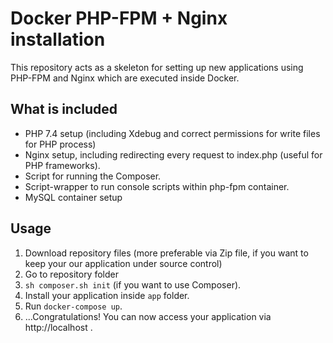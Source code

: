 # Docker PHP-FPM + Nginx installation

This repository acts as a skeleton for setting up new applications using PHP-FPM and Nginx which are executed inside Docker.

## What is included
* PHP 7.4 setup (including Xdebug and correct permissions for write files for PHP process)
* Nginx setup, including redirecting every request to index.php (useful for PHP frameworks).
* Script for running the Composer.
* Script-wrapper to run console scripts within php-fpm container.  
* MySQL container setup

## Usage

1. Download repository files (more preferable via Zip file, if you want to keep your our application under source control)
2. Go to repository folder
3. `sh composer.sh init` (if you want to use Composer).
4. Install your application inside `app` folder.
5. Run `docker-compose up`.
5. ...Congratulations! You can now access your application via http://localhost .
